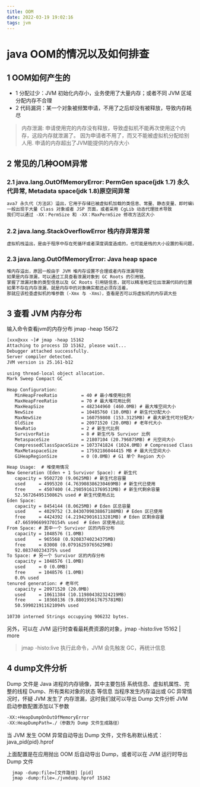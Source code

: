 ```yaml
---
title: OOM
date: 2022-03-19 19:02:16
tags: jvm
---
```

# java OOM的情况以及如何排查

## 1 OOM如何产生的
* 1 分配过少：JVM 初始化内存小，业务使用了大量内存；或者不同 JVM 区域分配内存不合理
* 2 代码漏洞：某一个对象被频繁申请，不用了之后却没有被释放，导致内存耗尽
> 内存泄漏: 申请使用完的内存没有释放，导致虚拟机不能再次使用这个内存，这段内存就泄漏了。
因为申请者不用了，而又不能被虚拟机分配给别人用.
> 申请的内存超出了JVM能提供的内存大小

## 2 常见的几种OOM异常

### 2.1 java.lang.OutOfMemoryError: PermGen space(jdk 1.7) 永久代异常, Metadata space(jdk 1.8)原空间异常
```xml
ava7 永久代（方法区）溢出，它用于存储已被虚拟机加载的类信息、常量、静态变量、即时编译器编译后的代码等数据。每当一个类初次加载的时候，元数据都会存放到永久代
一般出现于大量 Class 对象或者 JSP 页面，或者采用 CgLib 动态代理技术导致
我们可以通过 -XX：PermSize 和 -XX：MaxPermSize 修改方法区大小
```

### 2.2 java.lang.StackOverflowError 栈内存异常异常
```xml
虚拟机栈溢出，是由于程序中存在死循环或者深度调度造成的，也可能是栈的大小设置的有问题，可以通过-Xss设置大小
```


### 2.3 java.lang.OutOfMemoryError: Java heap space

```xml
堆内存溢出，原因一般由于 JVM 堆内存设置不合理或者内存泄漏导致
如果是内存泄漏，可以通过工具查看泄漏对象到 GC Roots 的引用链。
掌握了泄漏对象的类型信息以及 GC Roots 引用链信息，就可以精准地定位出泄漏代码的位置
如果不存在内存泄漏，就是内存中的对象确实都还必须存活着，
那就应该检查虚拟机的堆参数（-Xmx 与 -Xms），查看是否可以将虚拟机的内存调大些
```

## 3 查看 JVM 内存分布
输入命令查看jvm的内存分布 jmap -heap 15672
```xml
[xxx@xxx ~]# jmap -heap 15162
Attaching to process ID 15162, please wait...
Debugger attached successfully.
Server compiler detected.
JVM version is 25.161-b12
​
using thread-local object allocation.
Mark Sweep Compact GC
​
Heap Configuration:
   MinHeapFreeRatio         = 40 # 最小堆使用比例
   MaxHeapFreeRatio         = 70 # 最大堆可用比例
   MaxHeapSize              = 482344960 (460.0MB) # 最大堆空间大小
   NewSize                  = 10485760 (10.0MB) # 新生代分配大小
   MaxNewSize               = 160759808 (153.3125MB) # 最大新生代可分配大小
   OldSize                  = 20971520 (20.0MB) # 老年代大小
   NewRatio                 = 2 # 新生代比例
   SurvivorRatio            = 8 # 新生代与 Survivor 比例
   MetaspaceSize            = 21807104 (20.796875MB) # 元空间大小
   CompressedClassSpaceSize = 1073741824 (1024.0MB) # Compressed Class Space 空间大小限制
   MaxMetaspaceSize         = 17592186044415 MB # 最大元空间大小
   G1HeapRegionSize         = 0 (0.0MB) # G1 单个 Region 大小
​
Heap Usage:  # 堆使用情况
New Generation (Eden + 1 Survivor Space): # 新生代
   capacity = 9502720 (9.0625MB) # 新生代总容量
   used     = 4995320 (4.763908386230469MB) # 新生代已使用
   free     = 4507400 (4.298591613769531MB) # 新生代剩余容量
   52.56726495150862% used # 新生代使用占比
Eden Space:  
   capacity = 8454144 (8.0625MB) # Eden 区总容量
   used     = 4029752 (3.8430709838867188MB) # Eden 区已使用
   free     = 4424392 (4.219429016113281MB) # Eden 区剩余容量
   47.665996699370154% used  # Eden 区使用占比
From Space: # 其中一个 Survivor 区的内存分布
   capacity = 1048576 (1.0MB)
   used     = 965568 (0.92083740234375MB)
   free     = 83008 (0.07916259765625MB)
   92.083740234375% used
To Space: # 另一个 Survivor 区的内存分布
   capacity = 1048576 (1.0MB)
   used     = 0 (0.0MB)
   free     = 1048576 (1.0MB)
   0.0% used
tenured generation: # 老年代
   capacity = 20971520 (20.0MB)
   used     = 10611384 (10.119804382324219MB)
   free     = 10360136 (9.880195617675781MB)
   50.599021911621094% used
​
10730 interned Strings occupying 906232 bytes.
```
另外，可以在 JVM 运行时查看最耗费资源的对象，jmap -histo:live 15162 | more
> jmap -histo:live 执行此命令，JVM 会先触发 GC，再统计信息

## 4 dump文件分析

Dump 文件是 Java 进程的内存镜像，其中主要包括 系统信息、虚拟机属性、完整的线程 Dump、所有类和对象的状态 等信息
当程序发生内存溢出或 GC 异常情况时，怀疑 JVM 发生了 内存泄漏，这时我们就可以导出 Dump 文件分析
JVM 启动参数配置添加以下参数
```xml
-XX:+HeapDumpOnOutOfMemoryError
-XX:HeapDumpPath=./（参数为 Dump 文件生成路径）

```
当 JVM 发生 OOM 异常自动导出 Dump 文件，文件名称默认格式：java_pid{pid}.hprof

上面配置是在应用抛出 OOM 后自动导出 Dump，或者可以在 JVM 运行时导出 Dump 文件
```xml
  jmap -dump:file=[文件路径] [pid]
  jmap -dump:file=./jvmdump.hprof 15162
```




